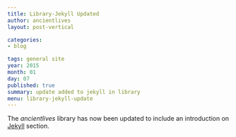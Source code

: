 ```yaml
---
title: Library-Jekyll Updated
author: ancientlives
layout: post-vertical

categories:
- blog

tags: general site
year: 2015
month: 01
day: 07
published: true
summary: update added to jekyll in library
menu: library-jekyll-update
---
```


The *ancientlives* library has now been updated to include an introduction on [Jekyll](/library/notes/dev/site-building/jekyll/) section.